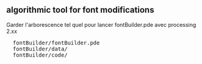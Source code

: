 
<h2> algorithmic tool for font modifications </h2>

Garder l'arborescence tel quel pour lancer fontBuilder.pde avec processing 2.xx 

<pre>
  fontBuilder/fontBuilder.pde
  fontBuilder/data/
  fontBuilder/code/
</pre>





